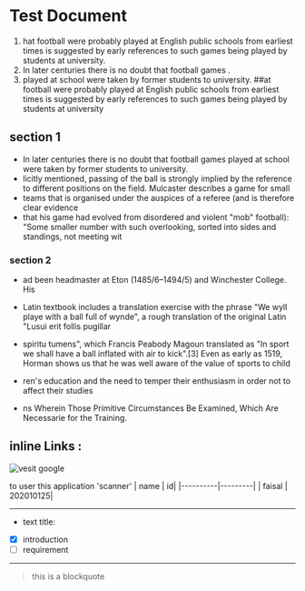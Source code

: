 # Test Document 
1. hat football were probably played at English public schools from earliest times is suggested by early references to such games being played by students at university.
2. In later centuries there is no doubt that football games .
3. played at school were taken by former students to university.
##at football were probably played at English public schools from earliest times is suggested by early references to such games being played by students at university
 ## section 1
- In later centuries there is no doubt that football games played at school were taken by former students to university.
- licitly mentioned, passing of the ball is strongly implied by the reference to different positions on the field. Mulcaster describes a game for small 
 - teams that is organised under the auspices of a referee (and is therefore clear evidence 
 - that his game had evolved from disordered and violent "mob" football): "Some smaller number with such overlooking, sorted into sides and standings, not meeting wit
 ### section 2
 - ad been headmaster at Eton (1485/6–1494/5) and Winchester College. His
   
 - Latin textbook includes a translation exercise with the phrase "We wyll playe with a ball full of wynde", a rough translation of the original Latin "Lusui erit follis pugillar

 - spiritu tumens", which Francis Peabody Magoun translated as "In sport we shall have a ball inflated with air to kick".[3] Even as early as 1519, Horman shows us that he was well aware of the value of sports to child
 
 - ren's education and the need to temper their enthusiasm in order not to affect their studies
- ns Wherein Those Primitive Circumstances Be Examined, Which Are Necessarie for the Training. 
## inline Links :
 ![vesit google](https://upload.wikimedia.org/wikipedia/commons/4/47/PNG_transparency_demonstration_1.png)


to user this application 'scanner'
|   name   |   id|
|----------|---------|
|   faisal    |   202010125|

----------------------
-  text title:
-  [x] introduction
-  [ ] requirement

----------------------
>this is a blockquote
